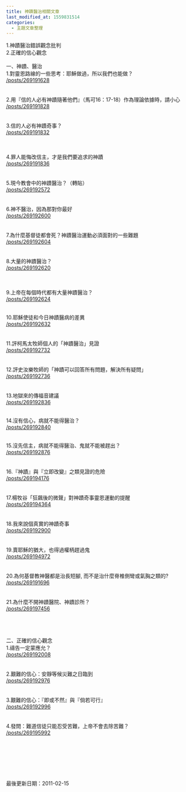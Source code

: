 ```yaml
---
title: 神蹟醫治相關文章
last_modified_at: 1559831514
categories:
  - 主題文章整理
---
```


<p>1.神蹟醫治錯誤觀念批判<br>
2.正確的信心觀念<!--more--><br>
<br>
一、神蹟、醫治<br>
1.對靈恩路線的一些思考：耶穌做過，所以我們也能做？<br>
<a href="/posts/269191628">/posts/269191628</a><br>
<br>
<br>
2.用『信的人必有神蹟隨著他們』（馬可16：17-18）作為理論依據時，請小心<br>
<a href="/posts/269191828">/posts/269191828</a><br>
<br>
<br>
3.信的人必有神蹟奇事？<br>
<a href="/posts/269191832">/posts/269191832</a></p>

<p><br>
<br>
4.罪人能悔改信主，才是我們要追求的神蹟<br>
<a href="/posts/269191836">/posts/269191836</a><br>
<br>
<br>
5.現今教會中的神蹟醫治？（轉貼）<br>
<a href="/posts/269192572">/posts/269192572</a><br>
<br>
<br>
6.神不醫治，因為那對你最好<br>
<a href="/posts/269192600">/posts/269192600</a><br>
<br>
<br>
7.為什麼基督徒都會死？神蹟醫治運動必須面對的一些難題<br>
<a href="/posts/269192604">/posts/269192604</a><br>
<br>
<br>
8.大量的神蹟醫治？<br>
<a href="/posts/269192620">/posts/269192620</a></p>

<p><br>
<br>
9.上帝在每個時代都有大量神蹟醫治？<br>
<a href="/posts/269192624">/posts/269192624</a></p>

<p><br>
10.耶穌使徒和今日神蹟醫病的差異<br>
<a href="/posts/269192632">/posts/269192632</a><br>
<br>
<br>
11.評柯馬太牧師個人的「神蹟醫治」見證<br>
<a href="/posts/269192732">/posts/269192732</a><br>
<br>
<br>
12.評史汝樂牧師的「神蹟可以回答所有問題，解決所有疑問」<br>
<a href="/posts/269192736">/posts/269192736</a><br>
<br>
<br>
13.地獄來的傳福音建議<br>
<a href="/posts/269192836">/posts/269192836</a><br>
&nbsp;</p>

<p>14.沒有信心，病就不能得醫治？<br>
<a href="/posts/269192840">/posts/269192840</a><br>
&nbsp;</p>

<p>15.沒先信主，病就不能得醫治、鬼就不能被趕出？<br>
<a href="/posts/269192876">/posts/269192876</a><br>
<br>
<br>
16.『神蹟』與『立即改變』之類見證的危險<br>
<a href="/posts/269194176">/posts/269194176</a><br>
<br>
<br>
17.楊牧谷「狂飆後的微聲」對神蹟奇事靈恩運動的提醒<br>
<a href="/posts/269194364">/posts/269194364</a><br>
<br>
<br>
18.我來說個真實的神蹟奇事<br>
<a href="/posts/269192900">/posts/269192900</a><br>
<br>
<br>
19.賣耶穌的猶大，也得過權柄趕過鬼<br>
<a href="/posts/269194972">/posts/269194972</a><br>
<br>
<br>
20.為何基督教神醫都是治長短腳, 而不是治什麼脊椎側彎或氣胸之類的?<br>
<a href="/posts/269191696">/posts/269191696</a><br>
<br>
<br>
21.為什麼不開神蹟醫院、神蹟診所？<br>
<a href="/posts/269197456">/posts/269197456</a><br>
<br>
<br>
<br>
<br>
二、正確的信心觀念<br>
1.禱告一定蒙應允？<br>
<a href="/posts/269192008">/posts/269192008</a><br>
<br>
<br>
2.艱難的信心：安靜等候災難之日臨到<br>
<a href="/posts/269192976">/posts/269192976</a><br>
<br>
<br>
3.艱難的信心：『即或不然』與『倘若可行』<br>
<a href="/posts/269192996">/posts/269192996</a><br>
<br>
<br>
4.發問：難道信徒只能忍受苦難，上帝不會去除苦難？<br>
<a href="/posts/269195992">/posts/269195992</a><br>
<br>
<br>
<br>
<br>
<br>
<br>
<br>
最後更新日期：2011-02-15</p>

